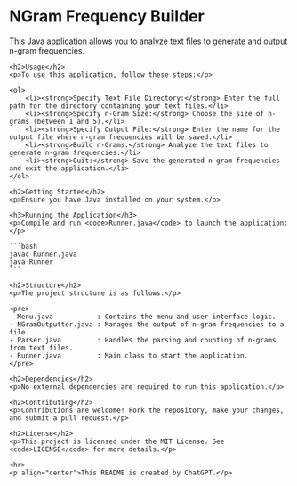 <!DOCTYPE html>
<html lang="en">
<head>
    <meta charset="UTF-8">
    <meta name="viewport" content="width=device-width, initial-scale=1.0">
    <title>NGram Frequency Builder</title>
</head>
<body>
    <h1>NGram Frequency Builder</h1>
    <p>This Java application allows you to analyze text files to generate and output n-gram frequencies.</p>

    <h2>Usage</h2>
    <p>To use this application, follow these steps:</p>

    <ol>
        <li><strong>Specify Text File Directory:</strong> Enter the full path for the directory containing your text files.</li>
        <li><strong>Specify n-Gram Size:</strong> Choose the size of n-grams (between 1 and 5).</li>
        <li><strong>Specify Output File:</strong> Enter the name for the output file where n-gram frequencies will be saved.</li>
        <li><strong>Build n-Grams:</strong> Analyze the text files to generate n-gram frequencies.</li>
        <li><strong>Quit:</strong> Save the generated n-gram frequencies and exit the application.</li>
    </ol>

    <h2>Getting Started</h2>
    <p>Ensure you have Java installed on your system.</p>

    <h3>Running the Application</h3>
    <p>Compile and run <code>Runner.java</code> to launch the application:</p>

    ```bash
    javac Runner.java
    java Runner
    ```

    <h2>Structure</h2>
    <p>The project structure is as follows:</p>

    <pre>
    - Menu.java           : Contains the menu and user interface logic.
    - NGramOutputter.java : Manages the output of n-gram frequencies to a file.
    - Parser.java         : Handles the parsing and counting of n-grams from text files.
    - Runner.java         : Main class to start the application.
    </pre>

    <h2>Dependencies</h2>
    <p>No external dependencies are required to run this application.</p>

    <h2>Contributing</h2>
    <p>Contributions are welcome! Fork the repository, make your changes, and submit a pull request.</p>

    <h2>License</h2>
    <p>This project is licensed under the MIT License. See <code>LICENSE</code> for more details.</p>

    <hr>
    <p align="center">This README is created by ChatGPT.</p>
</body>
</html>
